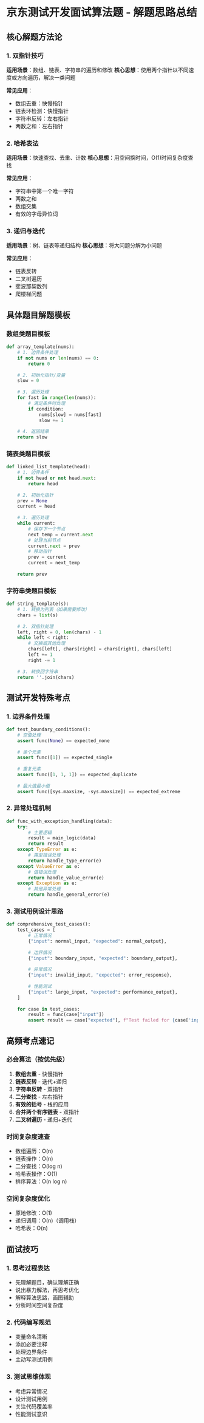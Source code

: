 # 京东测试开发面试算法题 - 解题思路总结

## 核心解题方法论

### 1. 双指针技巧
**适用场景**：数组、链表、字符串的遍历和修改
**核心思想**：使用两个指针以不同速度或方向遍历，解决一类问题

**常见应用**：
- 数组去重：快慢指针
- 链表环检测：快慢指针
- 字符串反转：左右指针
- 两数之和：左右指针

### 2. 哈希表法
**适用场景**：快速查找、去重、计数
**核心思想**：用空间换时间，O(1)时间复杂度查找

**常见应用**：
- 字符串中第一个唯一字符
- 两数之和
- 数组交集
- 有效的字母异位词

### 3. 递归与迭代
**适用场景**：树、链表等递归结构
**核心思想**：将大问题分解为小问题

**常见应用**：
- 链表反转
- 二叉树遍历
- 斐波那契数列
- 爬楼梯问题

## 具体题目解题模板

### 数组类题目模板
```python
def array_template(nums):
    # 1. 边界条件处理
    if not nums or len(nums) == 0:
        return 0
    
    # 2. 初始化指针/变量
    slow = 0
    
    # 3. 遍历处理
    for fast in range(len(nums)):
        # 满足条件时处理
        if condition:
            nums[slow] = nums[fast]
            slow += 1
    
    # 4. 返回结果
    return slow
```

### 链表类题目模板
```python
def linked_list_template(head):
    # 1. 边界条件
    if not head or not head.next:
        return head
    
    # 2. 初始化指针
    prev = None
    current = head
    
    # 3. 遍历处理
    while current:
        # 保存下一个节点
        next_temp = current.next
        # 处理当前节点
        current.next = prev
        # 移动指针
        prev = current
        current = next_temp
    
    return prev
```

### 字符串类题目模板
```python
def string_template(s):
    # 1. 转换为列表（如果需要修改）
    chars = list(s)
    
    # 2. 双指针处理
    left, right = 0, len(chars) - 1
    while left < right:
        # 交换或其他处理
        chars[left], chars[right] = chars[right], chars[left]
        left += 1
        right -= 1
    
    # 3. 转换回字符串
    return ''.join(chars)
```

## 测试开发特殊考点

### 1. 边界条件处理
```python
def test_boundary_conditions():
    # 空值处理
    assert func(None) == expected_none
    
    # 单个元素
    assert func([1]) == expected_single
    
    # 重复元素
    assert func([1, 1, 1]) == expected_duplicate
    
    # 最大值最小值
    assert func([sys.maxsize, -sys.maxsize]) == expected_extreme
```

### 2. 异常处理机制
```python
def func_with_exception_handling(data):
    try:
        # 主要逻辑
        result = main_logic(data)
        return result
    except TypeError as e:
        # 类型错误处理
        return handle_type_error(e)
    except ValueError as e:
        # 值错误处理
        return handle_value_error(e)
    except Exception as e:
        # 其他异常处理
        return handle_general_error(e)
```

### 3. 测试用例设计思路
```python
def comprehensive_test_cases():
    test_cases = [
        # 正常情况
        {"input": normal_input, "expected": normal_output},
        
        # 边界情况
        {"input": boundary_input, "expected": boundary_output},
        
        # 异常情况
        {"input": invalid_input, "expected": error_response},
        
        # 性能测试
        {"input": large_input, "expected": performance_output},
    ]
    
    for case in test_cases:
        result = func(case["input"])
        assert result == case["expected"], f"Test failed for {case['input']}"
```

## 高频考点速记

### 必会算法（按优先级）
1. **数组去重** - 快慢指针
2. **链表反转** - 迭代+递归
3. **字符串反转** - 双指针
4. **二分查找** - 左右指针
5. **有效的括号** - 栈的应用
6. **合并两个有序链表** - 双指针
7. **二叉树遍历** - 递归+迭代

### 时间复杂度速查
- 数组遍历：O(n)
- 链表操作：O(n)
- 二分查找：O(log n)
- 哈希表操作：O(1)
- 排序算法：O(n log n)

### 空间复杂度优化
- 原地修改：O(1)
- 递归调用：O(n)（调用栈）
- 哈希表：O(n)

## 面试技巧

### 1. 思考过程表达
- 先理解题目，确认理解正确
- 说出暴力解法，再思考优化
- 解释算法思路，画图辅助
- 分析时间空间复杂度

### 2. 代码编写规范
- 变量命名清晰
- 添加必要注释
- 处理边界条件
- 主动写测试用例

### 3. 测试思维体现
- 考虑异常情况
- 设计测试用例
- 关注代码覆盖率
- 性能测试意识